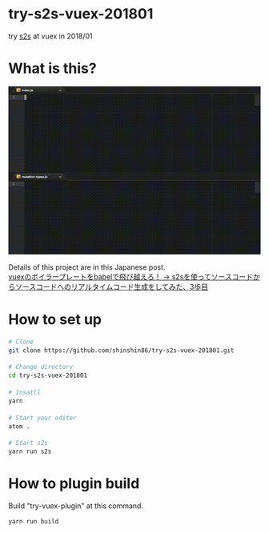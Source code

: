 # try-s2s-vuex-201801
try [s2s](https://github.com/akameco/s2s) at vuex in 2018/01

# What is this?

![gif](https://github.com/shinshin86/try-s2s-vuex-201801/blob/master/gif/s2s_vuex_sample.gif?raw=true)

Details of this project are in this Japanese post.<br>
[vuexのボイラープレートをbabelで飛び越えろ！ -> s2sを使ってソースコードからソースコードへのリアルタイムコード生成をしてみた、3歩目](https://qiita.com/shinshin86/items/d68cdce126a61b8f7f8e)

# How to set up

```bash
# Clone
git clone https://github.com/shinshin86/try-s2s-vuex-201801.git

# Change directory
cd try-s2s-vuex-201801

# Insatll
yarn

# Start your editer
atom .

# Start s2s
yarn run s2s
```



# How to plugin build

Build "try-vuex-plugin" at this command.

```bash
yarn run build
```

